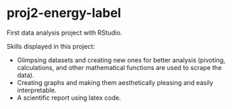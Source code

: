 # proj2-energy-label
First data analysis project with RStudio. 

Skills displayed in this project: 
- Glimpsing datasets and creating new ones for better analysis (pivoting, calculations, and other mathematical functions are used to scrape the data).
- Creating graphs and making them aesthetically pleasing and easily interpretable.
- A scientific report using latex code. 

